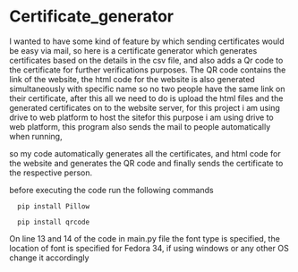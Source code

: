 # Certificate_generator

I wanted to have some kind of feature by which sending certificates would be easy via mail, so here is a certificate generator which generates certificates based on the details in the csv file, and also adds a Qr code to the certificate for further verifications purposes. The QR code contains the link of the website, the html code for the website is also generated simultaneously with specific name so no two people have the same link on their certificate, after this all we need to do is upload the html files and the generated  certificates on to the website server, for this project i am using drive to web platform to host the sitefor this purpose i am using drive to web platform, this program also sends the mail to people automatically when running, 

so my code automatically generates all the certificates, and html code for the website and generates the QR code and finally sends the certificate to the respective person.


before executing the code run the following commands

      pip install Pillow
      
      pip install qrcode
      
On line 13 and 14 of the  code in main.py file the font  type is specified, the location of font is specified for Fedora 34, if using windows or any other OS change it accordingly
